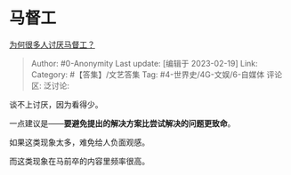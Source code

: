 # 马督工
[为何很多人讨厌马督工？](https://www.zhihu.com/question/548923462/answer/2900181067)

> Author: #0-Anonymity
> Last update: [编辑于 2023-02-19]
> Link:
> Category: #【答集】/文艺答集
> Tag: #4-世界史/4G-文娱/6-自媒体
> 评论区:
> 泛讨论:

谈不上讨厌，因为看得少。

一点建议是——**要避免提出的解决方案比尝试解决的问题更致命**。

如果这类现象太多，难免给人负面观感。

而这类现象在马前卒的内容里频率很高。
